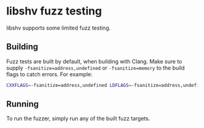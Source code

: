 # libshv fuzz testing
libshv supports some limited fuzz testing.

## Building
Fuzz tests are built by default, when building with Clang. Make sure to supply `-fsanitize=address,undefined` or
`-fsanitize=memory` to the build flags to catch errors. For example:
```bash
CXXFLAGS=-fsanitize=address,undefined LDFLAGS=-fsanitize=address,undefined cmake ..
```

## Running
To run the fuzzer, simply run any of the built fuzz targets.
